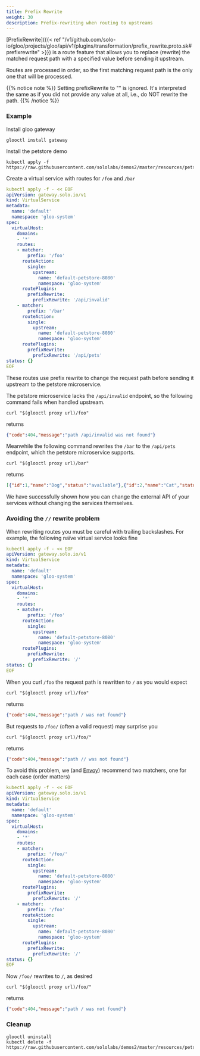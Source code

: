 ```yaml
---
title: Prefix Rewrite
weight: 30
description: Prefix-rewriting when routing to upstreams
---
```


[PrefixRewrite]({{< ref "/v1/github.com/solo-io/gloo/projects/gloo/api/v1/plugins/transformation/prefix_rewrite.proto.sk#prefixrewrite" >}})
is a route feature that allows you to replace (rewrite) the matched request path with a specified value before sending it upstream.

Routes are processed in order, so the first matching request path is the only one that will be processed.

{{% notice note %}}
Setting prefixRewrite to "" is ignored. It's interpreted the same as if you did not provide any value 
at all, i.e., do NOT rewrite the path.
{{% /notice %}}

### Example

Install gloo gateway
```shell script
glooctl install gateway
```

Install the petstore demo
```shell script
kubectl apply -f https://raw.githubusercontent.com/sololabs/demos2/master/resources/petstore.yaml
```

Create a virtual service with routes for `/foo` and `/bar`
```yaml
kubectl apply -f - << EOF
apiVersion: gateway.solo.io/v1
kind: VirtualService
metadata:
  name: 'default'
  namespace: 'gloo-system'
spec:
  virtualHost:
    domains:
    - '*'
    routes:
    - matcher:
        prefix: '/foo'
      routeAction:
        single:
          upstream:
            name: 'default-petstore-8080'
            namespace: 'gloo-system'
      routePlugins:
        prefixRewrite:
          prefixRewrite: '/api/invalid'
    - matcher:
        prefix: '/bar'
      routeAction:
        single:
          upstream:
            name: 'default-petstore-8080'
            namespace: 'gloo-system'
      routePlugins:
        prefixRewrite:
          prefixRewrite: '/api/pets'
status: {}
EOF
```

These routes use prefix rewrite to change the request path before sending it upstream to the petstore microservice.

The petstore microservice lacks the `/api/invalid` endpoint, so the following command fails when handled upstream.
```shell script
curl "$(glooctl proxy url)/foo"
```
returns
```json
{"code":404,"message":"path /api/invalid was not found"}
```

Meanwhile the following command rewrites the `/bar` to the `/api/pets` endpoint, which the petstore microservice supports.
```shell script
curl "$(glooctl proxy url)/bar"
```
returns
```json
[{"id":1,"name":"Dog","status":"available"},{"id":2,"name":"Cat","status":"pending"}]
```

We have successfully shown how you can change the external API of your services without changing the services themselves.

### Avoiding the `//` rewrite problem

When rewriting routes you must be careful with trailing backslashes. For example, the following naïve virtual service
looks fine
```yaml
kubectl apply -f - << EOF
apiVersion: gateway.solo.io/v1
kind: VirtualService
metadata:
  name: 'default'
  namespace: 'gloo-system'
spec:
  virtualHost:
    domains:
    - '*'
    routes:
    - matcher:
        prefix: '/foo'
      routeAction:
        single:
          upstream:
            name: 'default-petstore-8080'
            namespace: 'gloo-system'
      routePlugins:
        prefixRewrite:
          prefixRewrite: '/'
status: {}
EOF
```
When you curl `/foo` the request path is rewritten to `/` as you would expect
```shell script
curl "$(glooctl proxy url)/foo"
```
returns
```json
{"code":404,"message":"path / was not found"}
```

But requests to `/foo/` (often a valid request) may surprise you
```shell script
curl "$(glooctl proxy url)/foo/"
```
returns
```json
{"code":404,"message":"path // was not found"}
```

To avoid this problem, we (and [Envoy](https://www.envoyproxy.io/docs/envoy/latest/api-v2/api/v2/route/route.proto.html#envoy-api-field-route-routeaction-prefix-rewrite))
recommend two matchers, one for each case (order matters)
```yaml
kubectl apply -f - << EOF
apiVersion: gateway.solo.io/v1
kind: VirtualService
metadata:
  name: 'default'
  namespace: 'gloo-system'
spec:
  virtualHost:
    domains:
    - '*'
    routes:
    - matcher:
        prefix: '/foo/'
      routeAction:
        single:
          upstream:
            name: 'default-petstore-8080'
            namespace: 'gloo-system'
      routePlugins:
        prefixRewrite:
          prefixRewrite: '/'
    - matcher:
        prefix: '/foo'
      routeAction:
        single:
          upstream:
            name: 'default-petstore-8080'
            namespace: 'gloo-system'
      routePlugins:
        prefixRewrite:
          prefixRewrite: '/'
status: {}
EOF
```

Now `/foo/` rewrites to `/`, as desired
```shell script
curl "$(glooctl proxy url)/foo/"
```
returns
```json
{"code":404,"message":"path / was not found"}
```

### Cleanup

```shell script
glooctl uninstall
kubectl delete -f https://raw.githubusercontent.com/sololabs/demos2/master/resources/petstore.yaml
```
